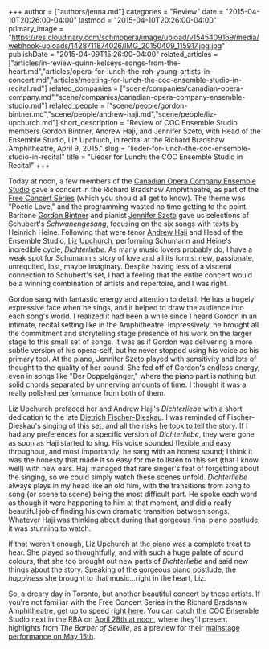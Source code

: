 +++
author = ["authors/jenna.md"]
categories = "Review"
date = "2015-04-10T20:26:00-04:00"
lastmod = "2015-04-10T20:26:00-04:00"
primary_image = "https://res.cloudinary.com/schmopera/image/upload/v1545409169/media/webhook-uploads/1428711874026/IMG_20150409_115917.jpg.jpg"
publishDate = "2015-04-09T15:26:00-04:00"
related_articles = ["articles/in-review-quinn-kelseys-songs-from-the-heart.md","articles/opera-for-lunch-the-roh-young-artists-in-concert.md","articles/meeting-for-lunch-the-coc-ensemble-studio-in-recital.md"]
related_companies = ["scene/companies/canadian-opera-company.md","scene/companies/canadian-opera-company-ensemble-studio.md"]
related_people = ["scene/people/gordon-bintner.md","scene/people/andrew-haji.md","scene/people/liz-upchurch.md"]
short_description = "Review of COC Ensemble Studio members Gordon Bintner, Andrew Haji, and Jennifer Szeto, with Head of the Ensemble Studio, Liz Upchuch, in recital at the Richard Bradshaw Amphitheatre, April 9, 2015."
slug = "lieder-for-lunch-the-coc-ensemble-studio-in-recital"
title = "Lieder for Lunch: the COC Ensemble Studio in Recital"
+++

<p>
	Today at noon, a few members of the <a href="http://www.coc.ca/AboutTheCOC/CompanyMembers/EnsembleStudio.aspx" target="_blank" data-mce-href="http://www.coc.ca/AboutTheCOC/CompanyMembers/EnsembleStudio.aspx">Canadian Opera Company Ensemble Studio</a> gave a concert in the Richard Bradshaw Amphitheatre, as part of the <a href="http://www.coc.ca/PerformancesAndTickets/FreeConcertSeries.aspx" target="_blank" data-mce-href="http://www.coc.ca/PerformancesAndTickets/FreeConcertSeries.aspx">Free Concert Series</a> (which you should all get to know). The theme was "Poetic Love," and the programming wasted no time getting to the point. Baritone <a href="http://www.ariamanagement.com/en/nos-artistes/gordon-bintner-w/" target="_blank" data-mce-href="http://www.ariamanagement.com/en/nos-artistes/gordon-bintner-w/">Gordon Bintner</a> and pianist <a href="https://twitter.com/szetojenn" target="_blank" data-mce-href="https://twitter.com/szetojenn">Jennifer Szeto</a> gave us selections of Schubert's <em>Schwanengesang</em>, focusing on the six songs with texts by Heinrich Heine. Following that were tenor <a href="http://www.andrewhaji.com/" target="_blank" data-mce-href="http://www.andrewhaji.com/">Andrew Haji</a> and Head of the Ensemble Studio, <a href="http://schmopera.com/how-to-be-a-coach-with-liz-upchurch/" target="_blank" data-mce-href="/how-to-be-a-coach-with-liz-upchurch/">Liz Upchurch</a>, performing Schumann and Heine's incredible cycle, <em>Dichterliebe</em>. As many music lovers probably do, I have a weak spot for Schumann's story of love and all its forms: new, passionate, unrequited, lost, maybe imaginary. Despite having less of a visceral connection to Schubert's set, I had a feeling that the entire concert would be a winning combination of artists and repertoire, and I was right.
</p>
<p>
	Gordon sang with fantastic energy and attention to detail. He has a hugely expressive face when he sings, and it helped to draw the audience into each song's world. I realized it had been a while since I heard Gordon in an intimate, recital setting like in the Amphitheatre. Impressively, he brought all the commitment and storytelling stage presence of his work on the larger stage to this small set of songs. It was as if Gordon was delivering a more subtle version of his opera-self, but he never stopped using his voice as his primary tool. At the piano, Jennifer Szeto played with sensitivity and lots of thought to the quality of her sound. She fed off of Gordon's endless energy, even in songs like "Der Doppelgänger," where the piano part is nothing but solid chords separated by unnerving amounts of time. I thought it was a really polished performance from both of them.
</p>
<p>
	Liz Upchurch prefaced her and Andrew Haji's <em>Dichterliebe</em> with a short dedication to the late <a href="http://www.nytimes.com/2012/05/19/arts/music/dietrich-fischer-dieskau-german-baritone-dies-at-86.html" target="_blank" data-mce-href="http://www.nytimes.com/2012/05/19/arts/music/dietrich-fischer-dieskau-german-baritone-dies-at-86.html">Dietrich Fischer-Dieskau</a>. I was reminded of Fischer-Dieskau's singing of this set, and all the risks he took to tell the story. If I had any preferences for a specific version of <em>Dichterliebe</em>, they were gone as soon as Haji started to sing. His voice sounded flexible and easy throughout, and most importantly, he sang with an honest sound; I think it was the honesty that made it so easy for me to listen to this set (that I know well) with new ears. Haji managed that rare singer's feat of forgetting about the singing, so we could simply watch these scenes unfold. <em>Dichterliebe</em> always plays in my head like an old film, with the transitions from song to song (or scene to scene) being the most difficult part. He spoke each word as though it were happening to him at that moment, and did a really beautiful job of finding his own dramatic transition between songs. Whatever Haji was thinking about during that gorgeous final piano postlude, it was stunning to watch.
</p>
<p>
	If that weren't enough, Liz Upchurch at the piano was a complete treat to hear. She played so thoughtfully, and with such a huge palate of sound colours, that she too brought out new parts of <em>Dichterliebe</em> and said new things about the story. Speaking of the gorgeous piano postlude, the <em>happiness</em> she brought to that music...right in the heart, Liz.
</p>
<p>
	So, a dreary day in Toronto, but another beautiful concert by these artists. If you're not familiar with the Free Concert Series in the Richard Bradshaw Amphitheatre, get up to speed<a href="http://www.coc.ca/PerformancesAndTickets/FreeConcertSeries.aspx" target="_blank" data-mce-href="http://www.coc.ca/PerformancesAndTickets/FreeConcertSeries.aspx"> right here</a>. You can catch the COC Ensemble Studio next in the RBA on <a href="http://www.coc.ca/PerformancesAndTickets/FreeConcertSeries/April.aspx" target="_blank" data-mce-href="http://www.coc.ca/PerformancesAndTickets/FreeConcertSeries/April.aspx">April 28th at noon</a>, where they'll present highlights from <em>The Barber of Seville</em>, as a preview for their <a href="http://www.coc.ca/PerformancesAndTickets/1415Season/BarberofSeville/EnsembleStudioPerformance.aspx" target="_blank" data-mce-href="http://www.coc.ca/PerformancesAndTickets/1415Season/BarberofSeville/EnsembleStudioPerformance.aspx">mainstage performance on May 15th</a>.
</p>
